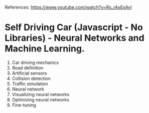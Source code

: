 References: https://www.youtube.com/watch?v=Rs_rAxEsAvI
# Self Driving Car (Javascript - No Libraries) - Neural Networks and Machine Learning.
1. Car driving mechanics
2. Road definition
3. Artificial sensors
4. Collision detection
5. Traffic simulation
6. Neural network
7. Visualizing neural networks
8. Optimizing neural networks
9. Fine-tuning
